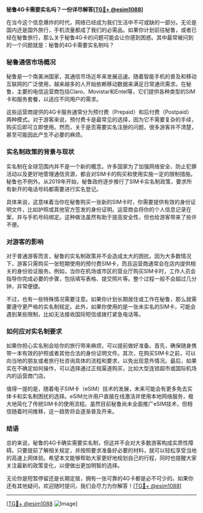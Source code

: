 **秘鲁4G卡需要实名吗？一份详尽解答[[TG💪+ @esim1088](https://t.me/s/esim1088)]**

在当今这个信息爆炸的时代，网络已经成为我们生活中不可或缺的一部分。无论是国内还是国外旅行，手机流量都成了我们的必需品。如果你计划前往秘鲁，或者已经在秘鲁旅行，那么关于秘鲁4G卡的问题可能会让你感到困惑。其中最常被问到的一个问题就是：秘鲁的4G卡需要实名制吗？

### 秘鲁通信市场概况

秘鲁是一个南美洲国家，其通信市场近年来发展迅速。随着智能手机的普及和移动互联网的广泛使用，越来越多的人开始依赖移动数据来满足日常通讯需求。在秘鲁，主要的电信运营商包括Claro、Movistar和Entel等，它们提供各种类型的SIM卡和服务套餐，以适应不同用户的需求。

这些运营商提供的4G卡服务通常分为预付费（Prepaid）和后付费（Postpaid）两种模式。对于游客来说，预付费卡是最常见的选择，因为它不需要复杂的手续，购买后即可立即使用。然而，关于是否需要实名注册的问题，很多游客并不清楚，甚至可能因此产生不必要的麻烦。

### 实名制政策的背景与现状

实名制在全球范围内并不是一个新的概念。许多国家为了加强网络安全、防止犯罪活动以及更好地管理通信资源，都会对SIM卡的购买和使用实施一定的限制措施。秘鲁也不例外。从2019年开始，秘鲁政府逐步推行了SIM卡实名制政策，要求所有新开的电话号码都需要进行实名登记。

具体来说，这意味着当你在秘鲁购买一张新的SIM卡时，你需要提供有效的身份证明文件，比如护照或其他官方签发的身份证明。运营商会将你的个人信息记录在案，并与手机号码绑定。这种做法虽然有助于提高安全性，但也给游客带来了些许不便。

### 对游客的影响

对于普通游客而言，秘鲁的实名制政策并不会造成太大的困扰。因为大多数情况下，游客只需购买一张短期使用的预付费SIM卡，而且运营商通常会在店内提供相关的身份验证服务。例如，当你在机场或市区的营业厅购买SIM卡时，工作人员会指导你完成必要的步骤，包括填写表格、提交照片等。整个过程一般不会超过几分钟，非常便捷。

不过，也有一些特殊情况需要注意。如果你计划长期居住或工作在秘鲁，那么就需要遵守更严格的实名制规定。此外，如果你使用的是一张未实名的SIM卡，可能会遇到某些限制，比如无法接收国际短信或拨打紧急电话等。

### 如何应对实名制要求

如果你担心实名制会给你的旅行带来麻烦，可以提前做好准备。首先，确保随身携带一本有效的护照或者其他合法的身份证明文件。其次，在购买SIM卡之前，可以向当地的朋友或者旅行社咨询具体的流程和要求，以免出现意外情况。最后，如果实在不确定如何操作，可以选择通过正规渠道购买，比如大型连锁超市或国际机场内的运营商门店。

值得一提的是，随着电子SIM卡（eSIM）技术的发展，未来可能会有更多免去实体卡和实名制困扰的选择。eSIM允许用户直接在线激活并使用本地网络服务，极大地简化了传统SIM卡的使用流程。虽然目前秘鲁尚未全面推广eSIM技术，但相信随着时间推移，这一趋势将会逐渐普及开来。

### 结语

总的来说，秘鲁的4G卡确实需要实名制，但这并不会对大多数游客构成实质性障碍。只要提前了解相关规定，并按照要求准备好必要的材料，就可以轻松享受当地的高速上网体验。希望本文能够帮助大家更好地规划自己的行程，同时也提醒大家关注最新的政策变化，以便做出更加明智的选择。

无论你是短暂停留还是长期定居，拥有一张可靠的4G卡都是必不可少的。如果你还有其他疑问，欢迎随时提问，我们会尽力为你解答！[[TG💪+ @esim1088](https://t.me/s/esim1088)]

---

[[TG💪+ @esim1088](https://t.me/s/esim1088) ![Image](https://i.postimg.cc/4NQfJmqS/Snipaste-2025-05-13-00-14-12.png)]
